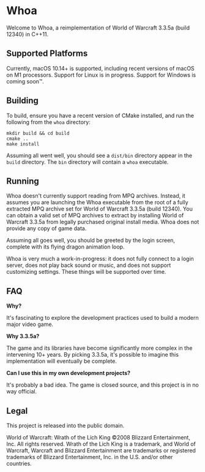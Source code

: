 # Whoa

Welcome to Whoa, a reimplementation of World of Warcraft 3.3.5a (build 12340) in C++11.

## Supported Platforms

Currently, macOS 10.14+ is supported, including recent versions of macOS on M1 processors. Support for Linux is in progress. Support for Windows is coming soon™.

## Building

To build, ensure you have a recent version of CMake installed, and run the following from the `whoa` directory:

```
mkdir build && cd build
cmake ..
make install
```

Assuming all went well, you should see a `dist/bin` directory appear in the `build` directory. The `bin` directory will contain a `whoa` executable.

## Running

Whoa doesn't currently support reading from MPQ archives. Instead, it assumes you are launching the Whoa executable from the root of a fully extracted MPQ archive set for World of Warcraft 3.3.5a (build 12340). You can obtain a valid set of MPQ archives to extract by installing World of Warcraft 3.3.5a from legally purchased original install media. Whoa does not provide any copy of game data.

Assuming all goes well, you should be greeted by the login screen, complete with its flying dragon animation loop.

Whoa is very much a work-in-progress: it does not fully connect to a login server, does not play back sound or music, and does not support customizing settings. These things will be supported over time.

## FAQ

**Why?**

It's fascinating to explore the development practices used to build a modern major video game.

**Why 3.3.5a?**

The game and its libraries have become significantly more complex in the intervening 10+ years. By picking 3.3.5a, it's possible to imagine this implementation will eventually be complete.

**Can I use this in my own development projects?**

It's probably a bad idea. The game is closed source, and this project is in no way official.

## Legal

This project is released into the public domain.

World of Warcraft: Wrath of the Lich King ©2008 Blizzard Entertainment, Inc. All rights reserved. Wrath of the Lich King is a trademark, and World of Warcraft, Warcraft and Blizzard Entertainment are trademarks or registered trademarks of Blizzard Entertainment, Inc. in the U.S. and/or other countries.
